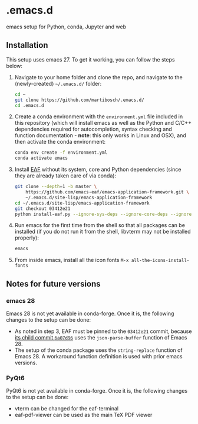 # .emacs.d

emacs setup for Python, conda, Jupyter and web

## Installation

This setup uses emacs 27. To get it working, you can follow the steps below:

1. Navigate to your home folder and clone the repo, and navigate to the (newly-created) `~/.emacs.d/` folder:

    ```bash
    cd ~
    git clone https://github.com/martibosch/.emacs.d/
    cd .emacs.d
    ```

2. Create a conda environment with the `environment.yml` file included in this repository (which will install emacs as well as the Python and C/C++ dependencies required for autocompletion, syntax checking and function documentation - **note**: this only works in Linux and OSX), and then activate the conda environment:

    ```bash
    conda env create -f environment.yml
    conda activate emacs
    ```

3. Install [EAF](https://github.com/emacs-eaf/emacs-application-framework) without its system, core and Python dependencies (since they are already taken care of via conda):

    ```bash
	git clone --depth=1 -b master \
		https://github.com/emacs-eaf/emacs-application-framework.git \
		~/.emacs.d/site-lisp/emacs-application-framework
	cd ~/.emacs.d/site-lisp/emacs-application-framework
	git checkout 03412e21
	python install-eaf.py --ignore-sys-deps --ignore-core-deps --ignore-py-deps
	```

3. Run emacs for the first time from the shell so that all packages can be installed (if you do not run it from the shell, libvterm may not be installed properly):

   ```bash
   emacs
   ```

4. From inside emacs, install all the icon fonts `M-x all-the-icons-install-fonts`


## Notes for future versions

### emacs 28

Emacs 28 is not yet available in conda-forge. Once it is, the following changes to the setup can be done:

* As noted in step 3, EAF must be pinned to the `03412e21` commit, because [its child commit `6a07d96`](https://github.com/emacs-eaf/emacs-application-framework/commit/6a07d96779bb9f96b7fc5afb07244841c360b1c3) uses the `json-parse-buffer` function of Emacs 28.
* The setup of the conda package uses the `string-replace` function of Emacs 28. A workaround function definition is used with prior emacs versions.

### PyQt6

PyQt6 is not yet available in conda-forge. Once it is, the following changes to the setup can be done:

* vterm can be changed for the eaf-terminal
* eaf-pdf-viewer can be used as the main TeX PDF viewer
